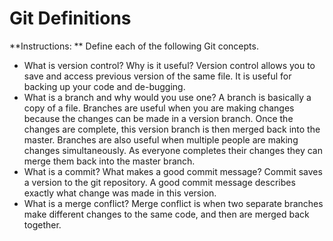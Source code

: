 # Git Definitions

**Instructions: ** Define each of the following Git concepts.

* What is version control?  Why is it useful?
Version control allows you to save and access previous version of the same file. It is useful for backing up your code and de-bugging.
* What is a branch and why would you use one?
A branch is basically a copy of a file. Branches are useful when you are making changes because the changes can be made in a version branch. Once the changes are complete, this version branch is then merged back into the master. Branches are also useful when multiple people are making changes simultaneously. As everyone completes their changes they can merge them back into the master branch.
* What is a commit? What makes a good commit message?
Commit saves a version to the git repository. A good commit message describes exactly what change was made in this version.
* What is a merge conflict?
Merge conflict is when two separate branches make different changes to the same code, and then are merged back together.